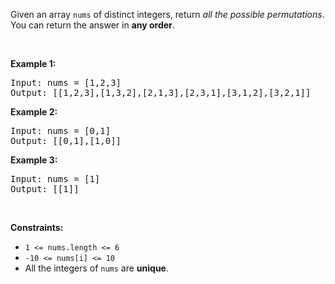<div class="notranslate">

Given an array `nums` of distinct integers, return _all the possible permutations_. You can return the answer in **any order**.

&nbsp;

**Example 1:**

<pre>Input: nums = [1,2,3]
Output: [[1,2,3],[1,3,2],[2,1,3],[2,3,1],[3,1,2],[3,2,1]]
</pre>

**Example 2:**

<pre>Input: nums = [0,1]
Output: [[0,1],[1,0]]
</pre>

**Example 3:**

<pre>Input: nums = [1]
Output: [[1]]
</pre>

&nbsp;

**Constraints:**

*   `1 <= nums.length <= 6`
*   `-10 <= nums[i] <= 10`
*   All the integers of `nums` are **unique**.
</div>